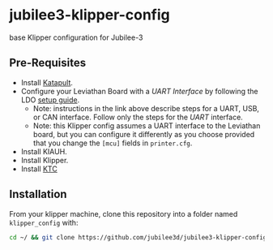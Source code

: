 # jubilee3-klipper-config
base Klipper configuration for Jubilee-3

## Pre-Requisites
* Install [Katapult](https://github.com/Arksine/katapult).
* Configure your Leviathan Board with a *UART Interface* by following the LDO [setup guide](https://ldomotion.com/p/guide/VORON-Leviathan-V12).
  * Note: instructions in the link above describe steps for a UART, USB, or CAN interface. Follow only the steps for the *UART* interface.
  * Note: this Klipper config assumes a UART interface to the Leviathan board, but you can configure it differently as you choose provided that you change the `[mcu]` fields in `printer.cfg`.
* Install KIAUH.
* Install Klipper.
* Install [KTC](https://github.com/TypQxQ/KTC/tree/main)

## Installation

From your klipper machine, clone this repository into a folder named `klipper_config` with:
```bash
cd ~/ && git clone https://github.com/jubilee3d/jubilee3-klipper-config.git klipper_config
```
